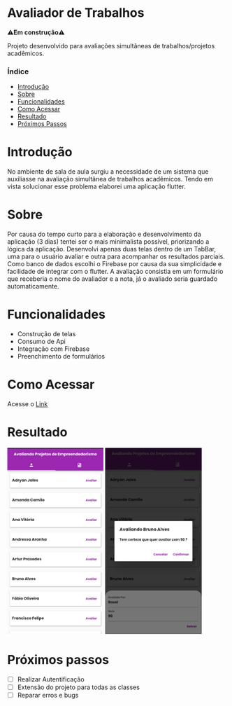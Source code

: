<h1>Avaliador de Trabalhos</h1>
⚠️<b>Em construção</b>⚠️

Projeto desenvolvido para avaliações simultâneas de trabalhos/projetos acadêmicos.
<h3>Índice</h3>
<ul>
<li><a href="#introdução">Introdução</a></li>
<li><a href="#sobre">Sobre</a></li>
<li><a href="#funcionalidades">Funcionalidades</a></li>
<li><a href="#como-acessar">Como Acessar</a></li>
<li><a href="#resultado">Resultado</a></li>
<li><a href="#próximos-passos">Próximos Passos</a></li>
</ul>

# Introdução
No ambiente de sala de aula surgiu a necessidade de um sistema que auxiliasse na avaliação simultânea de trabalhos acadêmicos.
Tendo em vista solucionar esse problema elaborei uma aplicação flutter.

# Sobre
<p>Por causa do tempo curto para a elaboração e desenvolvimento da aplicação (3 dias) tentei ser o mais minimalista possível, priorizando a lógica da aplicação.
Desenvolvi apenas duas telas dentro de um TabBar, uma para o usuário avaliar e outra para acompanhar os resultados parciais. Como banco de dados escolhi o Firebase por causa da sua simplicidade e facilidade de integrar com o flutter.
A avaliação consistia em um formulário que receberia o nome do avaliador e a nota, já o avaliado seria guardado automaticamente.</p>

# Funcionalidades
  <ul>
    <li>Construção de telas</li>
    <li>Consumo de Api</li>
    <li>Integração com Firebase</li>
    <li>Preenchimento de formulários</li>
  </ul>
</div>

# Como Acessar
<p>Acesse o <a href="https://avaliador-de-trabalhos.netlify.app/#/">Link</a></p>


# Resultado
<div>
    <img src="https://github.com/ravelsoares/avaliacao_de_projetos/blob/main/Screenshot_20220526-172525_Chrome.jpg" alt="Foto da tela de trabalhos" height="425">
    <img src="https://github.com/ravelsoares/avaliacao_de_projetos/blob/main/Screenshot_20220526-172550_Chrome.jpg" alt="Foto do formulário de avaliação" height="425"> 
</div>

# Próximos passos
- [ ] Realizar Autentificação
- [ ] Extensão do projeto para todas as classes
- [ ] Reparar erros e bugs

